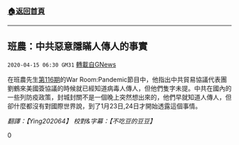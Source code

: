 ###  [:house:返回首頁](https://github.com/ourhimalayas/txt)
---

## 班農：中共惡意隱瞞人傳人的事實
`2020-04-15 06:30 GM31` [轉載自GNews](https://gnews.org/zh-hant/173588/)

在班農先生[第116期](https://youtu.be/L7KjJBH7diA)的War Room:Pandemic節目中，他指出中共貿易協議代表團劉鶴來美國簽協議的時候就已經知道病毒人傳人，但他們隻字未提。中共在國內的一些列防疫政策，封城封關不是一個晚上突然想出來的，他們早就知道人傳人，但卻什麼都沒有對國際世界說，到了1月23日,24日才開始透露這個事情。

*翻譯：【Ying202064】 校對&字幕：【不吃豆的豆豆】*

0
